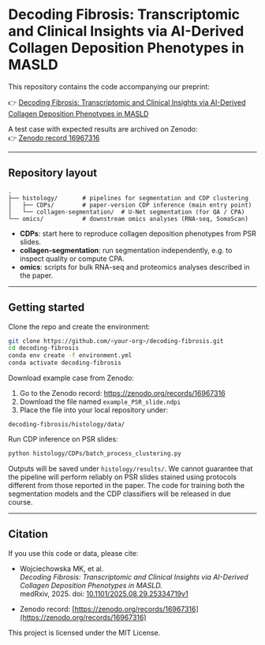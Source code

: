 # Decoding Fibrosis: Transcriptomic and Clinical Insights via AI-Derived Collagen Deposition Phenotypes in MASLD

This repository contains the code accompanying our preprint:

👉 [Decoding Fibrosis: Transcriptomic and Clinical Insights via AI-Derived Collagen Deposition Phenotypes in MASLD](https://www.medrxiv.org/content/10.1101/2025.08.29.25334719v1)  

A test case with expected results are archived on Zenodo:  
👉 [Zenodo record 16967316](https://zenodo.org/records/16967316)

---

## Repository layout

```
.
├── histology/       # pipelines for segmentation and CDP clustering
│   ├── CDPs/        # paper-version CDP inference (main entry point)
│   └── collagen-segmentation/  # U-Net segmentation (for QA / CPA)
└── omics/           # downstream omics analyses (RNA-seq, SomaScan)
```

- **CDPs**: start here to reproduce collagen deposition phenotypes from PSR slides.  
- **collagen-segmentation**: run segmentation independently, e.g. to inspect quality or compute CPA.  
- **omics**: scripts for bulk RNA-seq and proteomics analyses described in the paper.

---

## Getting started

Clone the repo and create the environment:

```bash
git clone https://github.com/<your-org>/decoding-fibrosis.git
cd decoding-fibrosis
conda env create -f environment.yml
conda activate decoding-fibrosis
```

Download example case from Zenodo:

1. Go to the Zenodo record: https://zenodo.org/records/16967316
2. Download the file named `example_PSR_slide.ndpi`
3. Place the file into your local repository under: 

```
decoding-fibrosis/histology/data/
```

Run CDP inference on PSR slides:

```bash
python histology/CDPs/batch_process_clustering.py
```

Outputs will be saved under `histology/results/`.
We cannot guarantee that the pipeline will perform reliably on PSR slides stained using protocols different from those reported in the paper.
The code for training both the segmentation models and the CDP classifiers will be released in due course.

---

## Citation

If you use this code or data, please cite:

- Wojciechowska MK, et al.  
  *Decoding Fibrosis: Transcriptomic and Clinical Insights via AI-Derived Collagen Deposition Phenotypes in MASLD.*  
  medRxiv, 2025. doi: [10.1101/2025.08.29.25334719v1](https://www.medrxiv.org/content/10.1101/2025.08.29.25334719v1)

- Zenodo record: [https://zenodo.org/records/16967316](https://zenodo.org/records/16967316)

This project is licensed under the MIT License.
